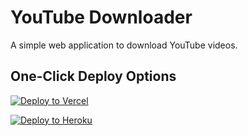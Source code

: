 # YouTube Downloader

A simple web application to download YouTube videos.

## One-Click Deploy Options

[![Deploy to Vercel](https://vercel.com/button)](https://vercel.com/new/clone?repository-url=https://github.com/smokk89/-youtube_downloader)

[![Deploy to Heroku](https://www.herokucdn.com/deploy/button.svg)](https://heroku.com/deploy?template=https://github.com/smokk89/-youtube_downloader)
